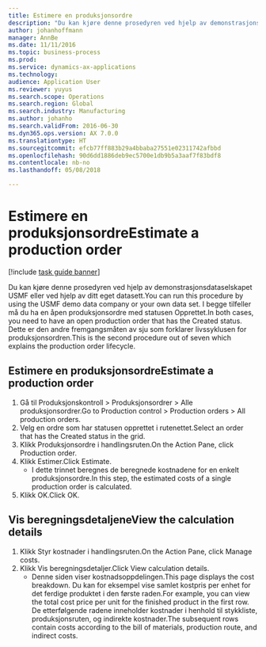 ```yaml
---
title: Estimere en produksjonsordre
description: "Du kan kjøre denne prosedyren ved hjelp av demonstrasjonsdataselskapet USMF eller ved hjelp av ditt eget datasett."
author: johanhoffmann
manager: AnnBe
ms.date: 11/11/2016
ms.topic: business-process
ms.prod: 
ms.service: dynamics-ax-applications
ms.technology: 
audience: Application User
ms.reviewer: yuyus
ms.search.scope: Operations
ms.search.region: Global
ms.search.industry: Manufacturing
ms.author: johanho
ms.search.validFrom: 2016-06-30
ms.dyn365.ops.version: AX 7.0.0
ms.translationtype: HT
ms.sourcegitcommit: efcb77ff883b29a4bbaba27551e02311742afbbd
ms.openlocfilehash: 90d6dd1886deb9ec5700e1db9b5a3aaf7f83bdf8
ms.contentlocale: nb-no
ms.lasthandoff: 05/08/2018

---
```

# <a name="estimate-a-production-order"></a><span data-ttu-id="24691-103">Estimere en produksjonsordre</span><span class="sxs-lookup"><span data-stu-id="24691-103">Estimate a production order</span></span>

[!include [task guide banner](../../includes/task-guide-banner.md)]

<span data-ttu-id="24691-104">Du kan kjøre denne prosedyren ved hjelp av demonstrasjonsdataselskapet USMF eller ved hjelp av ditt eget datasett.</span><span class="sxs-lookup"><span data-stu-id="24691-104">You can run this procedure by using the USMF demo data company or your own data set.</span></span> <span data-ttu-id="24691-105">I begge tilfeller må du ha en åpen produksjonsordre med statusen Opprettet.</span><span class="sxs-lookup"><span data-stu-id="24691-105">In both cases, you need to have an open production order that has the Created status.</span></span> <span data-ttu-id="24691-106">Dette er den andre fremgangsmåten av sju som forklarer livssyklusen for produksjonsordren.</span><span class="sxs-lookup"><span data-stu-id="24691-106">This is the second procedure out of seven which explains the production order lifecycle.</span></span>


## <a name="estimate-a-production-order"></a><span data-ttu-id="24691-107">Estimere en produksjonsordre</span><span class="sxs-lookup"><span data-stu-id="24691-107">Estimate a production order</span></span>
1. <span data-ttu-id="24691-108">Gå til Produksjonskontroll > Produksjonsordrer > Alle produksjonsordrer.</span><span class="sxs-lookup"><span data-stu-id="24691-108">Go to Production control > Production orders > All production orders.</span></span>
2. <span data-ttu-id="24691-109">Velg en ordre som har statusen opprettet i rutenettet.</span><span class="sxs-lookup"><span data-stu-id="24691-109">Select an order that has the Created status in the grid.</span></span>
3. <span data-ttu-id="24691-110">Klikk Produksjonsordre i handlingsruten.</span><span class="sxs-lookup"><span data-stu-id="24691-110">On the Action Pane, click Production order.</span></span>
4. <span data-ttu-id="24691-111">Klikk Estimer.</span><span class="sxs-lookup"><span data-stu-id="24691-111">Click Estimate.</span></span>
    * <span data-ttu-id="24691-112">I dette trinnet beregnes de beregnede kostnadene for en enkelt produksjonsordre.</span><span class="sxs-lookup"><span data-stu-id="24691-112">In this step, the estimated costs of a single production order is calculated.</span></span>   
5. <span data-ttu-id="24691-113">Klikk OK.</span><span class="sxs-lookup"><span data-stu-id="24691-113">Click OK.</span></span>

## <a name="view-the-calculation-details"></a><span data-ttu-id="24691-114">Vis beregningsdetaljene</span><span class="sxs-lookup"><span data-stu-id="24691-114">View the calculation details</span></span>
1. <span data-ttu-id="24691-115">Klikk Styr kostnader i handlingsruten.</span><span class="sxs-lookup"><span data-stu-id="24691-115">On the Action Pane, click Manage costs.</span></span>
2. <span data-ttu-id="24691-116">Klikk Vis beregningsdetaljer.</span><span class="sxs-lookup"><span data-stu-id="24691-116">Click View calculation details.</span></span>
    * <span data-ttu-id="24691-117">Denne siden viser kostnadsoppdelingen.</span><span class="sxs-lookup"><span data-stu-id="24691-117">This page displays the cost breakdown.</span></span> <span data-ttu-id="24691-118">Du kan for eksempel vise samlet kostpris per enhet for det ferdige produktet i den første raden.</span><span class="sxs-lookup"><span data-stu-id="24691-118">For example, you can view the total cost price per unit for the finished product in the first row.</span></span> <span data-ttu-id="24691-119">De etterfølgende radene inneholder kostnader i henhold til stykkliste, produksjonsruten, og indirekte kostnader.</span><span class="sxs-lookup"><span data-stu-id="24691-119">The subsequent rows contain costs according to the bill of materials, production route, and indirect costs.</span></span>  

